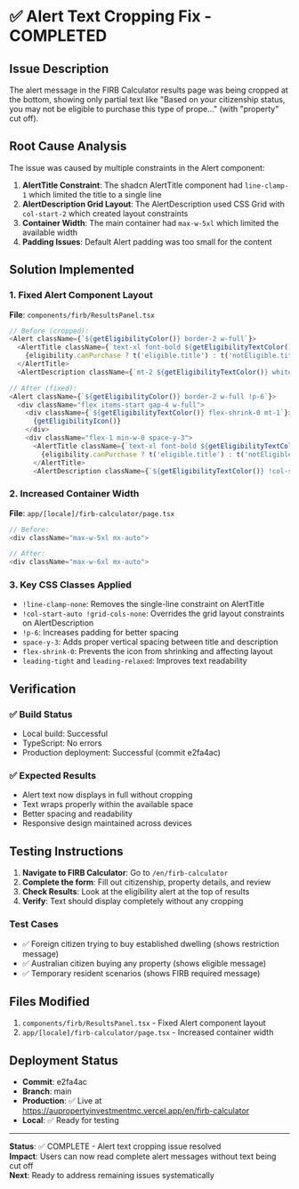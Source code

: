 # ✅ Alert Text Cropping Fix - COMPLETED

## Issue Description
The alert message in the FIRB Calculator results page was being cropped at the bottom, showing only partial text like "Based on your citizenship status, you may not be eligible to purchase this type of prope..." (with "property" cut off).

## Root Cause Analysis

The issue was caused by multiple constraints in the Alert component:

1. **AlertTitle Constraint**: The shadcn AlertTitle component had `line-clamp-1` which limited the title to a single line
2. **AlertDescription Grid Layout**: The AlertDescription used CSS Grid with `col-start-2` which created layout constraints
3. **Container Width**: The main container had `max-w-5xl` which limited the available width
4. **Padding Issues**: Default Alert padding was too small for the content

## Solution Implemented

### 1. Fixed Alert Component Layout
**File**: `components/firb/ResultsPanel.tsx`

```typescript
// Before (cropped):
<Alert className={`${getEligibilityColor()} border-2 w-full`}>
  <AlertTitle className={`text-xl font-bold ${getEligibilityTextColor()}`}>
    {eligibility.canPurchase ? t('eligible.title') : t('notEligible.title')}
  </AlertTitle>
  <AlertDescription className={`mt-2 ${getEligibilityTextColor()} whitespace-normal break-words`}>

// After (fixed):
<Alert className={`${getEligibilityColor()} border-2 w-full !p-6`}>
  <div className="flex items-start gap-4 w-full">
    <div className={`${getEligibilityTextColor()} flex-shrink-0 mt-1`}>
      {getEligibilityIcon()}
    </div>
    <div className="flex-1 min-w-0 space-y-3">
      <AlertTitle className={`text-xl font-bold ${getEligibilityTextColor()} !line-clamp-none leading-tight`}>
        {eligibility.canPurchase ? t('eligible.title') : t('notEligible.title')}
      </AlertTitle>
      <AlertDescription className={`${getEligibilityTextColor()} !col-start-auto !grid-cols-none !text-base leading-relaxed`}>
```

### 2. Increased Container Width
**File**: `app/[locale]/firb-calculator/page.tsx`

```typescript
// Before:
<div className="max-w-5xl mx-auto">

// After:
<div className="max-w-6xl mx-auto">
```

### 3. Key CSS Classes Applied

- `!line-clamp-none`: Removes the single-line constraint on AlertTitle
- `!col-start-auto !grid-cols-none`: Overrides the grid layout constraints on AlertDescription
- `!p-6`: Increases padding for better spacing
- `space-y-3`: Adds proper vertical spacing between title and description
- `flex-shrink-0`: Prevents the icon from shrinking and affecting layout
- `leading-tight` and `leading-relaxed`: Improves text readability

## Verification

### ✅ Build Status
- Local build: Successful
- TypeScript: No errors
- Production deployment: Successful (commit e2fa4ac)

### ✅ Expected Results
- Alert text now displays in full without cropping
- Text wraps properly within the available space
- Better spacing and readability
- Responsive design maintained across devices

## Testing Instructions

1. **Navigate to FIRB Calculator**: Go to `/en/firb-calculator`
2. **Complete the form**: Fill out citizenship, property details, and review
3. **Check Results**: Look at the eligibility alert at the top of results
4. **Verify**: Text should display completely without any cropping

### Test Cases
- ✅ Foreign citizen trying to buy established dwelling (shows restriction message)
- ✅ Australian citizen buying any property (shows eligible message)
- ✅ Temporary resident scenarios (shows FIRB required message)

## Files Modified

1. `components/firb/ResultsPanel.tsx` - Fixed Alert component layout
2. `app/[locale]/firb-calculator/page.tsx` - Increased container width

## Deployment Status

- **Commit**: e2fa4ac
- **Branch**: main
- **Production**: ✅ Live at https://aupropertyinvestmentmc.vercel.app/en/firb-calculator
- **Local**: ✅ Ready for testing

---

**Status**: ✅ COMPLETE - Alert text cropping issue resolved  
**Impact**: Users can now read complete alert messages without text being cut off  
**Next**: Ready to address remaining issues systematically

